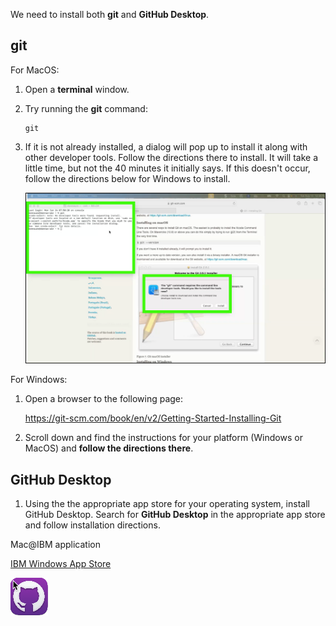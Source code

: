 We need to install both **git** and **GitHub Desktop**. 

## git


For MacOS:

1. Open a **terminal** window.
2. Try running the **git** command:

    ```
    git
    ```

3. If it is not already installed, a dialog will pop up to install it along with other developer tools. Follow the directions there to install. It will take a little time, but not the 40 minutes it initially says. If this doesn't occur, follow the directions below for Windows to install.
    
    ![](_attachments/gitMac.png)

For Windows:

1. Open a browser to the following page:

    <a href="https://git-scm.com/book/en/v2/Getting-Started-Installing-Git" target="_blank">https://git-scm.com/book/en/v2/Getting-Started-Installing-Git</a>

2. Scroll down and find the instructions for your platform (Windows or MacOS) and **follow the directions there**.

## GitHub Desktop

1. Using the the appropriate app store for your operating system, install GitHub Desktop. Search for **GitHub Desktop** in the appropriate app store and follow installation directions.

Mac@IBM application

<a href="https://w3.ibm.com/download/standardsoftware/PC/lang_en/issiCatalogPC.html" target="_blank">IBM Windows App Store</a>

![](_attachments/GHDesktop.png)
